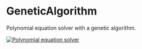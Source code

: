 # GeneticAlgorithm

Polynomial equation solver with a genetic algorithm.

[![Polynomial equation solver](http://img.youtube.com/vi/ECbKVOZkhzU/0.jpg)](http://www.youtube.com/watch?v=ECbKVOZkhzU)
